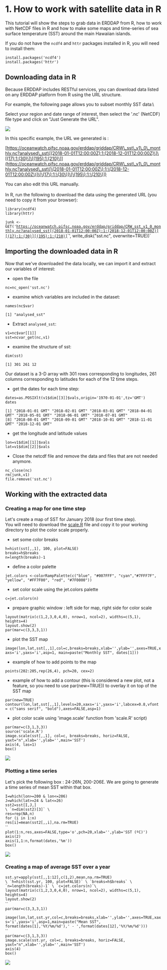 # 1. How to work with satellite data in R

This tutorial will show the steps to grab data in ERDDAP from R, how to work with NetCDF files in R and how to make some maps and time-series of sea surface temperature (SST) around the main Hawaiian islands.

&#x20;If you do not have the `ncdf4` and `httr` packages installed in R, you will need to install them:

`install.packages('ncdf4')` \
`install.packages('httr')`

## Downloading data in R

Because ERDDAP includes RESTful services, you can download data listed on any ERDDAP platform from R using the URL structure.&#x20;

For example, the following page allows you to subset monthly SST data:\


Select your region and date range of interest, then select the '.nc' (NetCDF) file type and click on "Just Generate the URL".

![](<../../.gitbook/assets/image (107).png>)

In this specific example, the URL we generated is :

[https://oceanwatch.pifsc.noaa.gov/erddap/griddap/CRW\_sst\_v1\_0\_monthly.nc?analysed\_sst\[(2018-01-01T12:00:00Z):1:(2018-12-01T12:00:00Z)\]\[(17):1:(30)\]\[(195):1:(210)\]](https://oceanwatch.pifsc.noaa.gov/erddap/griddap/CRW\_sst\_v1\_0\_monthly.nc?analysed\_sst\[\(2018-01-01T12:00:00Z\):1:\(2018-12-01T12:00:00Z\)]\[\(17\):1:\(30\)]\[\(195\):1:\(210\)])

You can also edit this URL manually. \
\
In R, run the following to download the data using the generated URL (you need to copy it from your browser):

`library(ncdf4)`\
`library(httr)`

`junk <- GET('`[`https://oceanwatch.pifsc.noaa.gov/erddap/griddap/CRW_sst_v1_0_monthly.nc?analysed_sst[(2018-01-01T12:00:00Z):1:(2018-12-01T12:00:00Z)][(17):1:(30)][(195):1:(210)]`](https://oceanwatch.pifsc.noaa.gov/erddap/griddap/CRW\_sst\_v1\_0\_monthly.nc?analysed\_sst\[\(2018-01-01T12:00:00Z\):1:\(2018-12-01T12:00:00Z\)]\[\(17\):1:\(30\)]\[\(195\):1:\(210\)])`', write_disk("sst.nc", overwrite=TRUE))`

## Importing the downloaded data in R

Now that we've downloaded the data locally, we can import it and extract our variables of interest:

* open the file

`nc=nc_open('sst.nc')`

* examine which variables are included in the dataset:

`names(nc$var)`

`[1] "analysed_sst"`

* Extract `analysed_sst`:

`v1=nc$var[[1]]`\
`sst=ncvar_get(nc,v1)`

* examine the structure of sst:

`dim(sst)`

`[1] 301 261 12`

Our dataset is a 3-D array with 301 rows corresponding to longitudes, 261 columns corresponding to latitudes for each of the 12 time steps.

* get the dates for each time step:

`dates=as.POSIXlt(v1$dim[[3]]$vals,origin='1970-01-01',tz='GMT')` \
`dates`

`[1] "2018-01-01 GMT" "2018-02-01 GMT" "2018-03-01 GMT" "2018-04-01 GMT" "2018-05-01 GMT" "2018-06-01 GMT" "2018-07-01 GMT"` \
`[8] "2018-08-01 GMT" "2018-09-01 GMT" "2018-10-01 GMT" "2018-11-01 GMT" "2018-12-01 GMT"`

* get the longitude and latitude values

`lon=v1$dim[[1]]$vals` \
`lat=v1$dim[[2]]$vals`

* Close the netcdf file and remove the data and files that are not needed anymore.

`nc_close(nc)` \
`rm(junk,v1)` \
`file.remove('sst.nc')`

## Working with the extracted data&#x20;

### Creating a map for one time step

Let's create a map of SST for January 2018 (our first time step). \
You will need to download the [scale.R](https://oceanwatch.pifsc.noaa.gov/files/scale.R) file and copy it to your working directory to plot the color scale properly.

* set some color breaks

`h=hist(sst[,,1], 100, plot=FALSE)` \
`breaks=h$breaks` \
`n=length(breaks)-1`

* define a color palette

`jet.colors <-colorRampPalette(c("blue", "#007FFF", "cyan","#7FFF7F", "yellow", "#FF7F00", "red", "#7F0000"))`

* set color scale using the jet.colors palette

`c=jet.colors(n)`

* prepare graphic window : left side for map, right side for color scale

`layout(matrix(c(1,2,3,0,4,0), nrow=1, ncol=2), widths=c(5,1), heights=4)` \
`layout.show(2)` \
`par(mar=c(3,3,3,1))`

* plot the SST map

`image(lon,lat,sst[,,1],col=c,breaks=breaks,xlab='',ylab='',axes=TRUE,xaxs='i',yaxs='i',asp=1, main=paste("Monthly SST", dates[1]))`

* example of how to add points to the map

`points(202:205,rep(26,4), pch=20, cex=2)`

* example of how to add a contour (this is considered a new plot, not a feature, so you need to use par(new=TRUE)) to overlay it on top of the SST map

`par(new=TRUE)` \
`contour(lon,lat,sst[,,1],levels=20,xaxs='i',yaxs='i',labcex=0.8,vfont = c("sans serif", "bold"),axes=FALSE,asp=1)`&#x20;

* plot color scale using 'image.scale' function from 'scale.R' script)

`par(mar=c(3,1,3,3))`\
`source('scale.R')` \
`image.scale(sst[,,1], col=c, breaks=breaks, horiz=FALSE, yaxt="n",xlab='',ylab='',main='SST')` \
`axis(4, las=1)` \
`box()`

![](<../../.gitbook/assets/image (18).png>)

### Plotting a time series&#x20;

Let's pick the following box : 24-26N, 200-206E. We are going to generate a time series of mean SST within that box.

`I=which(lon>=200 & lon<=206)`\
`J=which(lat>=24 & lat<=26)`\
`sst2=sst[I,J,]` \
``\
`n=dim(sst2)[3]` \
``\
`res=rep(NA,n)` \
`for (i in 1:n)` \
&#x20;   `res[i]=mean(sst2[,,i],na.rm=TRUE)` \
``\
`plot(1:n,res,axes=FALSE,type='o',pch=20,xlab='',ylab='SST (ºC)')` \
`axis(2)` \
`axis(1,1:n,format(dates,'%m'))` \
`box()`

![](<../../.gitbook/assets/image (182).png>)

### Creating a map of average SST over a year

`sst.yr=apply(sst[,,1:12],c(1,2),mean,na.rm=TRUE)`\
``\
`h=hist(sst.yr, 100, plot=FALSE)` \
`breaks=h$breaks` \
`n=length(breaks)-1` \
`c=jet.colors(n)`\
``\
`layout(matrix(c(1,2,3,0,4,0), nrow=1, ncol=2), widths=c(5,1), heights=4)` \
`layout.show(2)`\
``\
`par(mar=c(3,3,3,1))`

`image(lon,lat,sst.yr,col=c,breaks=breaks,xlab='',ylab='',axes=TRUE,xaxs='i',yaxs='i',asp=1,main=paste("Mean SST", format(dates[1],'%Y/%m/%d'),' - ',format(dates[12],'%Y/%m/%d')))`\
``\
`par(mar=c(3,1,3,3))` \
`image.scale(sst.yr, col=c, breaks=breaks, horiz=FALSE, yaxt="n",xlab='',ylab='',main='SST')` \
`axis(4)` \
`box()`

![](<../../.gitbook/assets/image (219).png>)

